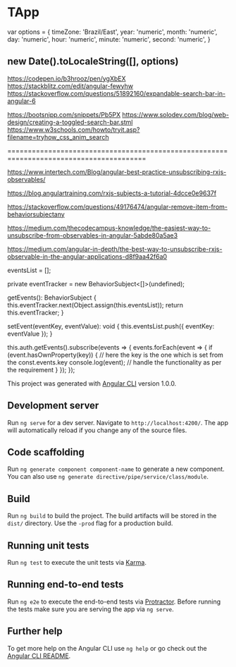 # TApp

var options = {
    timeZone: 'Brazil/East',
    year: 'numeric', month: 'numeric', day: 'numeric',
    hour: 'numeric', minute: 'numeric', second: 'numeric',
} 

new Date().toLocaleString([], options)
------------------------------------------------

https://codepen.io/b3hrooz/pen/ygXbEX			
https://stackblitz.com/edit/angular-fewyhw
https://stackoverflow.com/questions/51892160/expandable-search-bar-in-angular-6

https://bootsnipp.com/snippets/Pb5PX
https://www.solodev.com/blog/web-design/creating-a-toggled-search-bar.stml
https://www.w3schools.com/howto/tryit.asp?filename=tryhow_css_anim_search

========================================================================================

https://www.intertech.com/Blog/angular-best-practice-unsubscribing-rxjs-observables/

https://blog.angulartraining.com/rxjs-subjects-a-tutorial-4dcce0e9637f

https://stackoverflow.com/questions/49176474/angular-remove-item-from-behaviorsubjectany

https://medium.com/thecodecampus-knowledge/the-easiest-way-to-unsubscribe-from-observables-in-angular-5abde80a5ae3

https://medium.com/angular-in-depth/the-best-way-to-unsubscribe-rxjs-observable-in-the-angular-applications-d8f9aa42f6a0



eventsList = [];

private eventTracker = new BehaviorSubject<[]>(undefined);

getEvents(): BehaviorSubject<any> {
    this.eventTracker.next(Object.assign(this.eventsList));
    return this.eventTracker;
  }

  setEvent(eventKey, eventValue): void {
    this.eventsList.push({ eventKey: eventValue });
  }



this.auth.getEvents().subscribe(events => {
      events.forEach(event => {
        if (event.hasOwnProperty(key)) { // here the key is the one which is set from the const.events.key
          console.log(event);
           // handle the functionality as per the requirement
        }
      });
    });

This project was generated with [Angular CLI](https://github.com/angular/angular-cli) version 1.0.0.

## Development server

Run `ng serve` for a dev server. Navigate to `http://localhost:4200/`. The app will automatically reload if you change any of the source files.

## Code scaffolding

Run `ng generate component component-name` to generate a new component. You can also use `ng generate directive/pipe/service/class/module`.

## Build

Run `ng build` to build the project. The build artifacts will be stored in the `dist/` directory. Use the `-prod` flag for a production build.

## Running unit tests

Run `ng test` to execute the unit tests via [Karma](https://karma-runner.github.io).

## Running end-to-end tests

Run `ng e2e` to execute the end-to-end tests via [Protractor](http://www.protractortest.org/).
Before running the tests make sure you are serving the app via `ng serve`.

## Further help

To get more help on the Angular CLI use `ng help` or go check out the [Angular CLI README](https://github.com/angular/angular-cli/blob/master/README.md).
